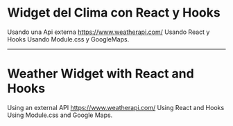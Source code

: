 # Widget del Clima con React y Hooks

Usando una Api externa https://www.weatherapi.com/
Usando React y Hooks
Usando Module.css
y GoogleMaps.

-----------------------------------------------------------

# Weather Widget with React and Hooks

Using an external API https://www.weatherapi.com/
Using React and Hooks
Using Module.css
and Google Maps.

